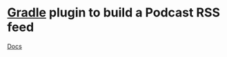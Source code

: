 # [Gradle](https://gradle.org) plugin to build a Podcast RSS feed

[Docs](https://sdelamo.github.io/podcast-gradle-plugin/index.html)
